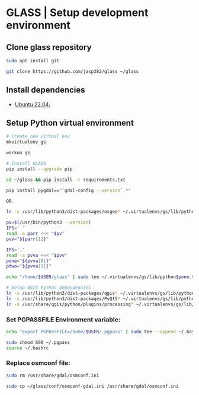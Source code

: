 GLASS | Setup development environment
================

## Clone glass repository

```Bash
sudo apt install git

git clone https://github.com/jasp382/glass ~/glass
```

## Install dependencies

* [Ubuntu 22.04](dep/ub22.md);

## Setup Python virtual environment

```Bash
# Create new virtual env
mkvirtualenv gs

workon gs

# Install GLASS
pip install --upgrade pip

cd ~/glass && pip install -r requirements.txt

pip install pygdal=="`gdal-config --version`.*"

OR 

ln -s /usr/lib/python3/dist-packages/osgeo* ~/.virtualenvs/gs/lib/python3.10/site-packages

pv=$(/usr/bin/python3 --version)
IFS=' '
read -a parr <<< "$pv"
pvv="${parr[1]}"

IFS='.'
read -a pvva <<< "$pvv"
pone="${pvva[0]}"
ptwo="${pvva[1]}"

echo "/home/$USER/glass" | sudo tee ~/.virtualenvs/gs/lib/python$pone.$ptwo/site-packages/glass.pth

# Setup QGIS Python dependencies
ln -s /usr/lib/python3/dist-packages/qgis* ~/.virtualenvs/gs/lib/python3.10/site-packages
ln -s /usr/lib/python3/dist-packages/PyQt5* ~/.virtualenvs/gs/lib/python3.10/site-packages
ln -s /usr/share/qgis/python/plugins/processing* ~/.virtualenvs/gs/lib/python3.10/site-packages
```


### Set PGPASSFILE Environment variable:

```Bash
echo "export PGPASSFILE=/home/$USER/.pgpass" | sudo tee --append ~/.bashrc

sudo chmod 600 ~/.pgpass
source ~/.bashrc
```

### Replace osmconf file:

```Bash
sudo rm /usr/share/gdal/osmconf.ini

sudo cp ~/glass/conf/osmconf-gdal.ini /usr/share/gdal/osmconf.ini
```